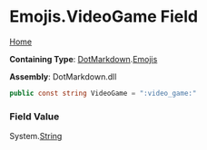 # Emojis\.VideoGame Field

[Home](../../../README.md)

**Containing Type**: [DotMarkdown](../../README.md)\.[Emojis](../README.md)

**Assembly**: DotMarkdown\.dll

```csharp
public const string VideoGame = ":video_game:"
```

### Field Value

System\.[String](https://docs.microsoft.com/en-us/dotnet/api/system.string)